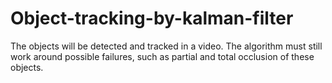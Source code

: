 # Object-tracking-by-kalman-filter
The objects will be detected and tracked in a video. The algorithm must still work around possible failures, such as partial and total occlusion of these objects.
